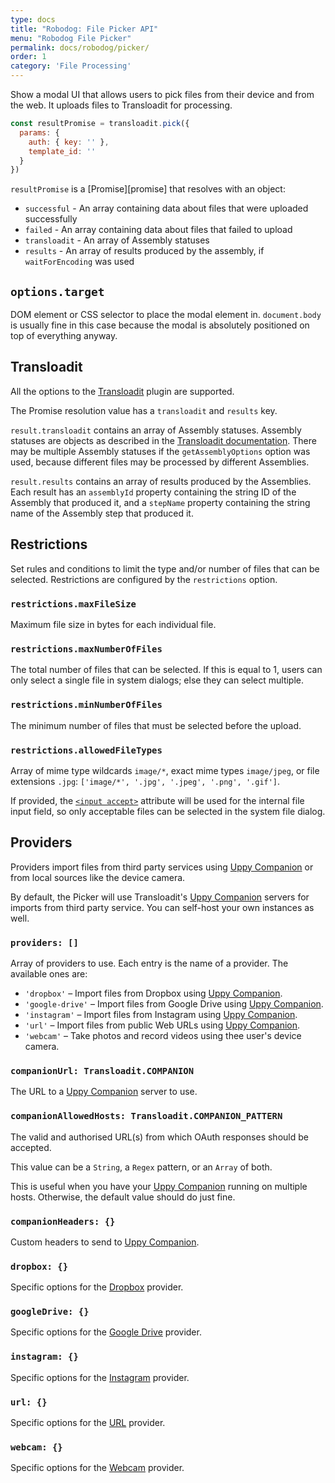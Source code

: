 ```yaml
---
type: docs
title: "Robodog: File Picker API"
menu: "Robodog File Picker"
permalink: docs/robodog/picker/
order: 1
category: 'File Processing'
---
```


Show a modal UI that allows users to pick files from their device and from the web. It uploads files to Transloadit for processing.

```js
const resultPromise = transloadit.pick({
  params: {
    auth: { key: '' },
    template_id: ''
  }
})
```

`resultPromise` is a [Promise][promise] that resolves with an object:

 - `successful` - An array containing data about files that were uploaded successfully
 - `failed` - An array containing data about files that failed to upload
 - `transloadit` - An array of Assembly statuses
 - `results` - An array of results produced by the assembly, if `waitForEncoding` was used

## `options.target`

DOM element or CSS selector to place the modal element in. `document.body` is usually fine in this case because the modal is absolutely positioned on top of everything anyway.

## Transloadit

All the options to the [Transloadit][transloadit] plugin are supported.

The Promise resolution value has a `transloadit` and `results` key.

`result.transloadit` contains an array of Assembly statuses. Assembly statuses are objects as described in the [Transloadit documentation][assembly-status]. There may be multiple Assembly statuses if the `getAssemblyOptions` option was used, because different files may be processed by different Assemblies.

`result.results` contains an array of results produced by the Assemblies. Each result has an `assemblyId` property containing the string ID of the Assembly that produced it, and a `stepName` property containing the string name of the Assembly step that produced it.

## Restrictions

Set rules and conditions to limit the type and/or number of files that can be selected. Restrictions are configured by the `restrictions` option.

### `restrictions.maxFileSize`

Maximum file size in bytes for each individual file.

### `restrictions.maxNumberOfFiles`

The total number of files that can be selected. If this is equal to 1, users can only select a single file in system dialogs; else they can select multiple.

### `restrictions.minNumberOfFiles`

The minimum number of files that must be selected before the upload.

### `restrictions.allowedFileTypes`

Array of mime type wildcards `image/*`, exact mime types `image/jpeg`, or file extensions `.jpg`: `['image/*', '.jpg', '.jpeg', '.png', '.gif']`.

If provided, the [`<input accept>`](https://developer.mozilla.org/en-US/docs/Web/HTML/Element/input/file#Limiting_accepted_file_types) attribute will be used for the internal file input field, so only acceptable files can be selected in the system file dialog.

## Providers

Providers import files from third party services using [Uppy Companion][companion] or from local sources like the device camera.

By default, the Picker will use Transloadit's [Uppy Companion][companion] servers for imports from third party service. You can self-host your own instances as well.

### `providers: []`

Array of providers to use. Each entry is the name of a provider. The available ones are:

- `'dropbox'` – Import files from Dropbox using [Uppy Companion][companion].
- `'google-drive'` – Import files from Google Drive using [Uppy Companion][companion].
- `'instagram'` – Import files from Instagram using [Uppy Companion][companion].
- `'url'` – Import files from public Web URLs using [Uppy Companion][companion].
- `'webcam'` – Take photos and record videos using thee user's device camera.

### `companionUrl: Transloadit.COMPANION`

The URL to a [Uppy Companion][companion] server to use.

### `companionAllowedHosts: Transloadit.COMPANION_PATTERN`

The valid and authorised URL(s) from which OAuth responses should be accepted.

This value can be a `String`, a `Regex` pattern, or an `Array` of both.

This is useful when you have your [Uppy Companion][companion] running on multiple hosts. Otherwise, the default value should do just fine.

### `companionHeaders: {}`

Custom headers to send to [Uppy Companion][companion].

### `dropbox: {}`

Specific options for the [Dropbox](/docs/dropbox) provider.

### `googleDrive: {}`

Specific options for the [Google Drive](/docs/google-drive) provider.

### `instagram: {}`

Specific options for the [Instagram](/docs/instagram) provider.

### `url: {}`

Specific options for the [URL](/docs/url) provider.

### `webcam: {}`

Specific options for the [Webcam](/docs/webcam) provider.

[companion]: /docs/companion
[transloadit]: /docs/transloadit#options
[assembly-status]: https://transloadit.com/docs/api/#assembly-status-response
